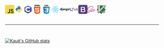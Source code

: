<img align="left" width="0px" src="/images/bs.png">
<img align="left" width="30px" src="https://raw.githubusercontent.com/github/explore/80688e429a7d4ef2fca1e82350fe8e3517d3494d/topics/javascript/javascript.png">
<img align="left" width="30px" src="https://raw.githubusercontent.com/github/explore/80688e429a7d4ef2fca1e82350fe8e3517d3494d/topics/python/python.png">
<img align="left" width="30px" src="/images/c.webp">
<img align="left" width="30px" src="https://raw.githubusercontent.com/github/explore/80688e429a7d4ef2fca1e82350fe8e3517d3494d/topics/html/html.png">
<img align="left" width="30px" src="https://raw.githubusercontent.com/github/explore/80688e429a7d4ef2fca1e82350fe8e3517d3494d/topics/css/css.png">
<img align="left" width="30px" src="https://raw.githubusercontent.com/github/explore/80688e429a7d4ef2fca1e82350fe8e3517d3494d/topics/react/react.png">
<img align="left" width="30px" src="https://raw.githubusercontent.com/github/explore/80688e429a7d4ef2fca1e82350fe8e3517d3494d/topics/django/django.png">
<img align="left" width="30px" src="https://raw.githubusercontent.com/github/explore/80688e429a7d4ef2fca1e82350fe8e3517d3494d/topics/flask/flask.png">
<img align="left" width="30px" src="https://raw.githubusercontent.com/github/explore/80688e429a7d4ef2fca1e82350fe8e3517d3494d/topics/bootstrap/bootstrap.png">
<img align="left" width="30px" src="https://raw.githubusercontent.com/github/explore/80688e429a7d4ef2fca1e82350fe8e3517d3494d/topics/sass/sass.png">
<img align="left" width="30px" src="https://raw.githubusercontent.com/github/explore/80688e429a7d4ef2fca1e82350fe8e3517d3494d/topics/vim/vim.png">

<!--<p align="left">-->
<!--I'm a programming student, and I'm in love with Vim!-->

<!--Languages: JavaScript, Python, C, HTML, CSS-->
<!--Frameworks: React, Django, Flask, Bootstrap-->
<!--</p>-->

<!--- 🔭 I’m currently working on-->
<!--- 🌱 I’m currently learning-->
<!--- 👯 I’m looking to collaborate on-->
<!--- 🤔 I’m looking for help with-->
<!--- 💬 Ask me about-->
<!--- 📫 How to reach me:-->
<!--- 😄 Pronouns:-->
<!--- ⚡ Fun fact:-->
<br>
<br>
<br>

---

<br>

<!--<details>-->
<!--<summary>Github Stats</summary>-->

[![Kauê's GitHub stats](https://github-readme-stats.kauer3.vercel.app/api?username=kauer3&hide=issues,stars&count_private=true&hide_border=true&show_icons=true&theme=buefy)](https://github.com/kauer3/github-readme-stats)
<!--</details>-->

